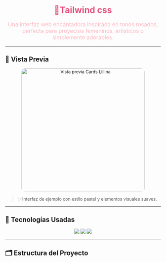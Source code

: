 <h1 align="center" style="color:#e75480;">💖Tailwind css</h1>

<p align="center" style="color:#ffb6c1; font-size:1.1rem;">
  Una interfaz web encantadora inspirada en tonos rosados, perfecta para proyectos femeninos, artísticos o simplemente adorables.
</p>

---

## 🌸 Vista Previa

<div align="center">
  <img src="https://i.pinimg.com/736x/89/a5/08/89a5083d2dd870bf3246c44ea95dee6b.jpg" alt="Vista previa Cards Lillina" width="400" style="border-radius: 12px;" />
</div>

> ✨ Interfaz de ejemplo con estilo pastel y elementos visuales suaves.

---

## 💎 Tecnologías Usadas

<p align="center">
  <img src="https://img.shields.io/badge/HTML5-FE6E9E?style=for-the-badge&logo=html5&logoColor=white" />
  <img src="https://img.shields.io/badge/Tailwind_CSS-FFB6C1?style=for-the-badge&logo=tailwind-css&logoColor=white" />
  <img src="https://img.shields.io/badge/Ionicons-F48FB1?style=for-the-badge&logo=ionic&logoColor=white" />
</p>

---

## 🗂️ Estructura del Proyecto

